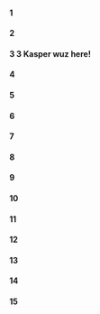 #### 1
#### 2
#### 3 3 Kasper wuz here!
#### 4
#### 5
#### 6
#### 7
#### 8
#### 9
#### 10
#### 11
#### 12
#### 13
#### 14
#### 15